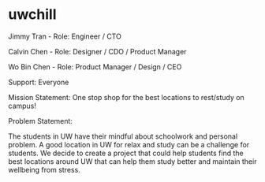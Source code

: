 # uwchill
Jimmy Tran - Role: Engineer / CTO 

Calvin Chen - Role: Designer / CDO / Product Manager 

Wo Bin Chen - Role: Product Manager / Design / CEO

Support: Everyone

Mission Statement: One stop shop for the best locations to rest/study on campus!

Problem Statement:

The students in UW have their mindful about schoolwork and personal problem. A good location in UW for relax and study can be a challenge for students. We decide to create a project that could help students find the best locations around UW that can help them study better and maintain their wellbeing from stress.
